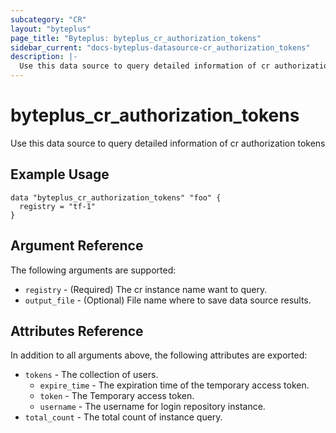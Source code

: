 ```yaml
---
subcategory: "CR"
layout: "byteplus"
page_title: "Byteplus: byteplus_cr_authorization_tokens"
sidebar_current: "docs-byteplus-datasource-cr_authorization_tokens"
description: |-
  Use this data source to query detailed information of cr authorization tokens
---
```

# byteplus_cr_authorization_tokens
Use this data source to query detailed information of cr authorization tokens
## Example Usage
```hcl
data "byteplus_cr_authorization_tokens" "foo" {
  registry = "tf-1"
}
```
## Argument Reference
The following arguments are supported:
* `registry` - (Required) The cr instance name want to query.
* `output_file` - (Optional) File name where to save data source results.

## Attributes Reference
In addition to all arguments above, the following attributes are exported:
* `tokens` - The collection of users.
    * `expire_time` - The expiration time of the temporary access token.
    * `token` - The Temporary access token.
    * `username` - The username for login repository instance.
* `total_count` - The total count of instance query.


